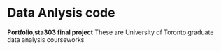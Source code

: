 # Data Anlysis code

**Portfolio**,**sta303 final project** These are University of Toronto graduate data analysis courseworks
